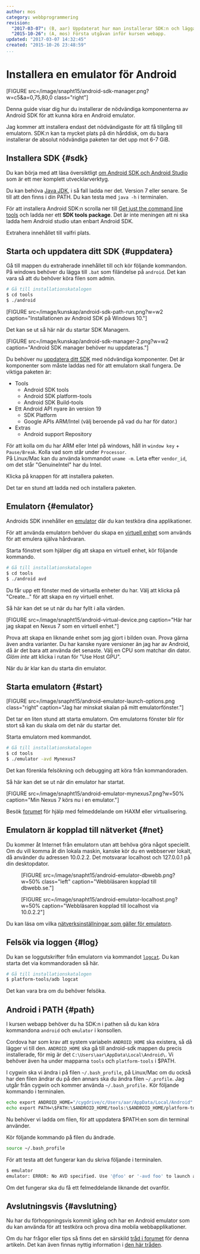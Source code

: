 ```yaml
---
author: mos
category: webbprogrammering
revision:
  "2017-03-07": (B, aar) Uppdaterat hur man installerar SDK:n och lägga till i PATH.
  "2015-10-26": (A, mos) Första utgåvan inför kursen webapp.
updated: "2017-03-07 14:32:45"
created: "2015-10-26 23:48:59"
...
```

Installera en emulator för Android
==================================

[FIGURE src=/image/snapht15/android-sdk-manager.png?w=c5&a=0,75,80,0 class="right"]

Denna guide visar dig hur du installerar de nödvändiga komponenterna av Android SDK för att kunna köra en Android emulator.

Jag kommer att installera endast det nödvändigaste för att få tillgång till emulatorn. SDK:n kan ta mycket plats på din hårddisk, om du bara installerar de absolut nödvändiga paketen tar det upp mot 6-7 GiB.

<!--more-->




Installera SDK {#sdk}
--------------------------------------

Du kan börja med att läsa översiktligt [om Android SDK och Android Studio](https://developer.android.com/sdk/index.html) som är ett mer komplett utvecklarverktyg.

Du kan behöva [Java JDK](http://www.oracle.com/technetwork/java/javase/downloads/index.html), i så fall ladda ner det. Version 7 eller senare. Se till att den finns i din PATH. Du kan testa med `java -h` i terminalen.

För att installera Android SDK:n scrolla ner till [Get just the command line tools](https://developer.android.com/studio/index.html) och ladda ner ett **SDK tools package**. Det är inte meningen att ni ska ladda hem Android studio utan enbart Android SDK.

Extrahera innehållet till valfri plats.



Starta och uppdatera ditt SDK {#uppdatera}
--------------------------------------

Gå till mappen du extraherade innehållet till och kör följande kommandon.  
På windows behöver du lägga till `.bat` som filändelse på `android`. Det kan vara så att du behöver köra filen  som admin. 

```bash
# Gå till installationskatalogen
$ cd tools
$ ./android
```

[FIGURE src=/image/kunskap/android-sdk-path-run.png?w=w2 caption="Installationen av Android SDK på Windows 10."]

Det kan se ut så här när du startar SDK Managern.

[FIGURE src=/image/kunskap/android-sdk-manager-2.png?w=w2 caption="Android SDK manager behöver nu uppdateras."]

Du behöver nu [uppdatera ditt SDK](https://developer.android.com/sdk/installing/adding-packages.html) med nödvändiga komponenter. Det är komponenter som måste laddas ned för att emulatorn skall fungera. De viktiga paketen är:

* Tools
    * Android SDK tools
    * Android SDK platform-tools
    * Android SDK Build-tools
* Ett Android API nyare än version 19
    - SDK Platform
    - Google APIs ARM/Intel (välj beroende på vad du har för dator.)
* Extras
    * Android support Repository

För att kolla om du har ARM eller Intel på windows, håll in `window key` + `Pause/Break`. Kolla vad som står under `Processor`.  
På Linux/Mac kan du använda kommandot `uname -m`. Leta efter `vendor_id`, om det står "GenuineIntel" har du Intel.

Klicka på knappen för att installera paketen.

Det tar en stund att ladda ned och installera paketen.



Emulatorn {#emulator}
--------------------------------------

Androids SDK innehåller en [emulator](http://developer.android.com/tools/devices/emulator.html) där du kan testköra dina applikationer.

För att använda emulatorn behöver du skapa en [virtuell enhet](http://developer.android.com/tools/devices/index.html) som används för att emulera själva hårdvaran.

Starta fönstret som hjälper dig att skapa en virtuell enhet, kör följande kommando.

```bash
# Gå till installationskatalogen
$ cd tools
$ ./android avd
```

 Du får upp ett fönster med de virtuella enheter du har. Välj att klicka på "Create..." för att skapa en ny virtuell enhet.

Så här kan det se ut när du har fyllt i alla värden.

[FIGURE src=/image/snapht15/android-virtual-device.png caption="Här har jag skapat en Nexus 7 som en virtuell enhet."]

Prova att skapa en liknande enhet som jag gjort i bilden ovan. Prova gärna även andra varianter. Du har kanske nyare versioner än jag har av Android, då är det bara att använda det senaste. Välj en CPU som matchar din dator. *Glöm inte* att klicka i rutan för "Use Host GPU".

När du är klar kan du starta din emulator.



Starta emulatorn {#start}
--------------------------------------

[FIGURE src=/image/snapht15/android-emulator-launch-options.png class="right" caption="Jag har minskat skalan på mitt emulatorfönster."]

Det tar en liten stund att starta emulatorn. Om emulatorns fönster blir för stort så kan du skala om det när du startar det. 

Starta emulatorn med kommandot.

```bash
# Gå till installationskatalogen
$ cd tools
$ ./emulator -avd Mynexus7   
```

Det kan förenkla felsökning och debugging att köra från kommandoraden.

Så här kan det se ut när din emulator har startat.

[FIGURE src=/image/snapht15/android-emulator-mynexus7.png?w=50% caption="Min Nexus 7 körs nu i en emulator."]

Besök [forumet](t/6369) för hjälp med felmeddelande om HAXM eller virtualisering.



Emulatorn är kopplad till nätverket {#net}
--------------------------------------

Du kommer åt Internet från emulatorn utan att behöva göra något speciellt. Om du vill komma åt din lokala maskin, kanske kör du en webbserver lokalt, då använder du adressen 10.0.2.2. Det motsvarar localhost och 127.0.0.1 på din desktopdator.

<figure class="wrap">

[FIGURE src=/image/snapht15/android-emulator-dbwebb.png?w=50% class="left" caption="Webbläsaren kopplad till dbwebb.se."]

[FIGURE src=/image/snapht15/android-emulator-localhost.png?w=50% caption="Webbläsaren kopplad till localhost via 10.0.2.2"]

</figure>

Du kan läsa om vilka [nätverksinställningar som gäller för emulatorn](http://developer.android.com/tools/devices/emulator.html#emulatornetworking).



Felsök via loggen {#log}
--------------------------------------

Du kan se loggutskrifter från emulatorn via kommandot [`logcat`](http://developer.android.com/tools/help/logcat.html). Du kan starta det via kommandoraden så här.

```bash
# Gå till installationskatalogen
$ platform-tools/adb logcat
```

Det kan vara bra om du behöver felsöka.



Android i PATH {#path}
--------------------------------------

I kursen webapp behöver du ha SDK:n i pathen så du kan köra kommandona `android` och `emulator` i konsollen.

Cordova har som krav att system variabeln `ANDROID_HOME` ska existera, så då lägger vi till den. `ANDROID_HOME` ska gå till android-sdk mappen du precis installerade, för mig är det `C:\Users\aar\AppData\Local\Android\`. Vi behöver även ha under mapparna `tools` och `platform-tools` i $PATH.

I cygwin ska vi ändra i på filen `~/.bash_profile`, på Linux/Mac om du också har den filen ändrar du på den annars ska du ändra filen `~/.profile`. Jag utgår från cygwin och kommer använda `~/.bash_profile.` Kör följande kommando i terminalen.

```bash
echo export ANDROID_HOME="/cygdrive/c/Users/aar/AppData/Local/Android" >> ~/.bash_profile
echo export PATH=\$PATH:\$ANDROID_HOME/tools:\$ANDROID_HOME/platform-tools >> ~/.bash_profile
```

Nu behöver vi ladda om filen, för att uppdatera $PATH:en som din terminal använder.

Kör följande kommando på filen du ändrade.
```bash
source ~/.bash_profile
```
För att testa att det fungerar kan du skriva följande i terminalen.

```bash
$ emulator
emulator: ERROR: No AVD specified. Use '@foo' or '-avd foo' to launch a virtual device named 'foo'
```
Om det fungerar ska du få ett felmeddelande liknande det ovanför.


Avslutningsvis {#avslutning}
--------------------------------------

Nu har du förhoppningsvis kommit igång och har en Android emulator som du kan använda för att testköra och prova dina mobila webbapplikationer.

Om du har frågor eller tips så finns det en särskild [tråd i forumet](t/4741) för denna artikeln. 
Det kan även finnas nyttig information i [den här tråden](t/4901).





